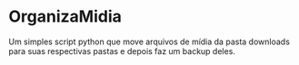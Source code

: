 # OrganizaMidia
Um simples script python que move arquivos de mídia da pasta downloads para suas respectivas pastas e depois faz um backup deles.
